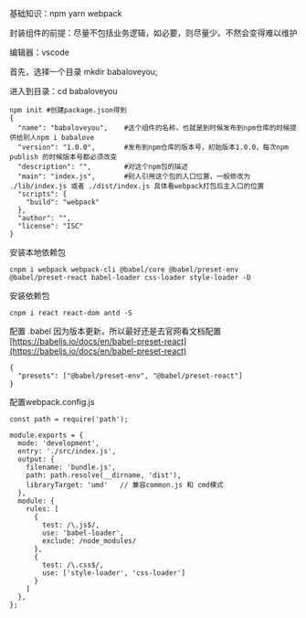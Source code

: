 基础知识：npm yarn webpack

封装组件的前提：尽量不包括业务逻辑，如必要，则尽量少。不然会变得难以维护

编辑器：vscode

首先，选择一个目录 mkdir babaloveyou;

进入到目录：cd babaloveyou



```
npm init #创建package.json得到
{
  "name": "babaloveyou",    #这个组件的名称，也就是到时候发布到npm仓库的时候提供给别人npm i babalove
  "version": "1.0.0",       #发布到npm仓库的版本号，初始版本1.0.0，每次npm publish 的时候版本号都必须改变
  "description": "",        #对这个npm包的描述
  "main": "index.js",       #别人引用这个包的入口位置，一般修改为 ./lib/index.js 或者 ./dist/index.js 具体看webpack打包后主入口的位置
  "scripts": {
    "build": "webpack"
  },
  "author": "",
  "license": "ISC"
}

```

安装本地依赖包

```
cnpm i webpack webpack-cli @babel/core @babel/preset-env @babel/preset-react babel-loader css-loader style-loader -D
```

安装依赖包

```
cnpm i react react-dom antd -S
```

配置 .babel  因为版本更新，所以最好还是去官网看文档配置 [https://babeljs.io/docs/en/babel-preset-react](https://babeljs.io/docs/en/babel-preset-react)

```
{
  "presets": ["@babel/preset-env", "@babel/preset-react"]
}
```

配置webpack.config.js  

```
const path = require('path');

module.exports = {
  mode: 'development',
  entry: './src/index.js',
  output: {
    filename: 'bundle.js',
    path: path.resolve(__dirname, 'dist'),
    libraryTarget: 'umd'   // 兼容common.js 和 cmd模式
  },
  module: {
    rules: [
      {
        test: /\.js$/,
        use: 'babel-loader',
        exclude: /node_modules/
      },
      {
        test: /\.css$/,
        use: ['style-loader', 'css-loader']
      }
    ]
  },
};
```




